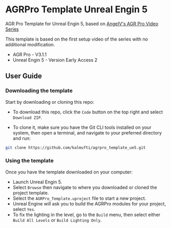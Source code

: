 # AGRPro Template Unreal Engin 5

AGR Pro Template for Unreal Engin 5, based on [AngeIV's AGR Pro Video Series](https://www.youtube.com/playlist?list=PLTztLWdi2XEE4-MQX2BQ3i6VICXCmd42W)

This template is based on the first setup video of the series with no additional modification.

- AGR Pro - V3.1.1
- Unreal Engin 5 - Version Early Access 2

## User Guide

### Downloading the template

Start by downloading or cloning this repo:

- To download this repo, click the `Code` button on the top right and select `Download ZIP`.

- To clone it, make sure you have the Git CLI tools installed on your system, then open a terminal, and navigate to your preferred directory and run:

```bash
git clone https://github.com/kalmufti/agrpro_template_ue5.git
```

### Using the template

Once you have the template downloaded on your computer:

- Launch Unreal Engin 5.
- Select `Browse` then navigate to where you downloaded or cloned the project template.
- Select the `AGRPro_Template.uproject` file to start a new project.
- Unreal Engine will ask you to build the AGRPro modules for your project, select `Yes`.
- To fix the lighting in the level, go to the `Build` menu, then select either `Build All Levels` or `Build Lighting Only`.

